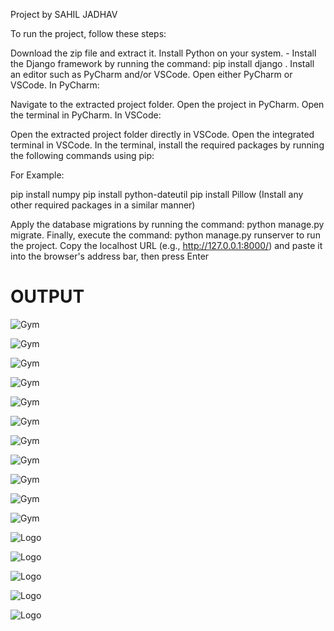 Project by SAHIL JADHAV


To run the project, follow these steps:

Download the zip file and extract it.
Install Python on your system. -
Install the Django framework by running the command: pip install django .
Install an editor such as PyCharm and/or VSCode.
Open either PyCharm or VSCode.
In PyCharm:

Navigate to the extracted project folder.
Open the project in PyCharm.
Open the terminal in PyCharm.
In VSCode:

Open the extracted project folder directly in VSCode.
Open the integrated terminal in VSCode.
In the terminal, install the required packages by running the following commands using pip:

For Example:

pip install numpy
pip install python-dateutil
pip install Pillow
(Install any other required packages in a similar manner)

Apply the database migrations by running the command: python manage.py migrate.
Finally, execute the command: python manage.py runserver to run the project.
Copy the localhost URL (e.g., http://127.0.0.1:8000/) and paste it into the browser's address bar, then press Enter

# OUTPUT

![Gym](1.png)

![Gym](2.png)

![Gym](3.png)

![Gym](4.png)

![Gym](5.png)

![Gym](6.png)

![Gym](7.png)

![Gym](8.png)

![Gym](9.png)

![Gym](10.png)

![Gym](11.png)

![Logo](12.png)

![Logo](13.png)

![Logo](14.png)

![Logo](15.png)

![Logo](16.png)